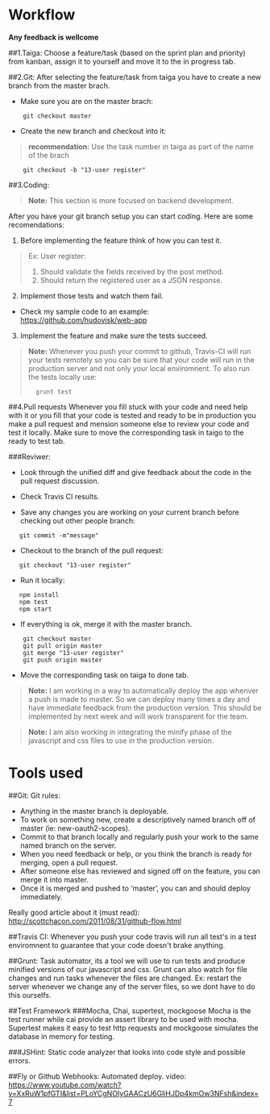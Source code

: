 Workflow
========

**Any feedback is wellcome**

##1.Taiga:
Choose a feature/task (based on the sprint plan and priority) from kanban, assign it to yourself 
and move it to the in progress tab.

##2.Git:
After selecting the feature/task from taiga you have to create a new branch from the master brach.
 
 - Make sure you are on the master brach:
```Shell
    git checkout master
```

 - Create the new branch and checkout into it:

> **recommendation:** Use the task number in taiga as part of the name of the brach

```Shell
    git checkout -b "13-user register"
```

##3.Coding:
> **Note:** This section is more focused on backend development.

After you have your git branch setup you can start coding. Here are some recomendations:
 1. Before implementing the feature think of how you can test it.

>Ex: User register:
> 1. Should validate the fields received by the post method.
> 2. Should return the registered user as a JSON response.

 2. Implement those tests and watch them fail.
  - Check my sample code to an example: https://github.com/hudovisk/web-app

 3. Implement the feature and make sure the tests succeed.

> **Note:** Whenever you push your commit to github, Travis-CI will run your tests remotely 
> so you can be sure that your code will run in the production server and not only your local enviromnent.
> To also run the tests locally use:
> ```Shell
>   grunt test
> ```

##4.Pull requests
Whenever you fill stuck with your code and need help with it or you fill that your code is tested and
ready to be in production you make a pull request and mension someone else to review your code and 
test it locally. Make sure to move the corresponding task in taigo to the ready to test tab.

###Reviwer:
 - Look through the unified diff and give feedback about the code in the pull request discussion.

 - Check Travis CI results.

 - Save any changes you are working on your current branch before checking out other people branch:
 ```Shell
    git commit -m"message"
 ```

 - Checkout to the branch of the pull request:
 ```Shell
    git checkout "13-user register"
 ```

 - Run it locally:
 ```Shell
    npm install
    npm test
    npm start
 ```

 - If everything is ok, merge it with the master branch.
```Shell
    git checkout master
    git pull origin master
    git merge "13-user register"
    git push origin master
```

 - Move the corresponding task on taiga to done tab.

>**Note:** I am working in a way to automatically deploy the app whenver a push is made to master.
> So we can deploy many times a day and have immediate feedback from the production version.
> This should be implemented by next week and will work transparent for the team.

>**Note:** I am also working in integrating the minify phase of the javascript and css files to use
> in the production version.


Tools used
==========

##Git:
Git rules:
 - Anything in the master branch is deployable.
 - To work on something new, create a descriptively named branch off of master (ie: new-oauth2-scopes).
 - Commit to that branch locally and regularly push your work to the same named branch on the server.
 - When you need feedback or help, or you think the branch is ready for merging, open a pull request.
 - After someone else has reviewed and signed off on the feature, you can merge it into master.
 - Once it is merged and pushed to ‘master’, you can and should deploy immediately.

Really good article about it (must read): http://scottchacon.com/2011/08/31/github-flow.html

##Travis CI:
Whenever you push your code travis will run all test's in a test enviromnent to guarantee that your
code doesn't brake anything.

##Grunt:
Task automator, its a tool we will use to run tests and produce minified versions of our javascript
and css. Grunt can also watch for file changes and run tasks whenever the files are changed. 
Ex: restart the server whenever we change any of the server files, so we dont have to do this ourselfs.

##Test Framework
###Mocha, Chai, supertest, mockgoose
Mocha is the test runner while cai provide an assert library to be used with mocha. Supertest makes 
it easy to test http requests and mockgoose simulates the database in memory for testing.

###JSHint:
Static code analyzer that looks into code style and possible errors.

##Fly or Github Webhooks:
Automated deploy. video: https://www.youtube.com/watch?v=XxRuW1pfGTI&list=PLoYCgNOIyGAACzU6GliHJDp4kmOw3NFsh&index=7

